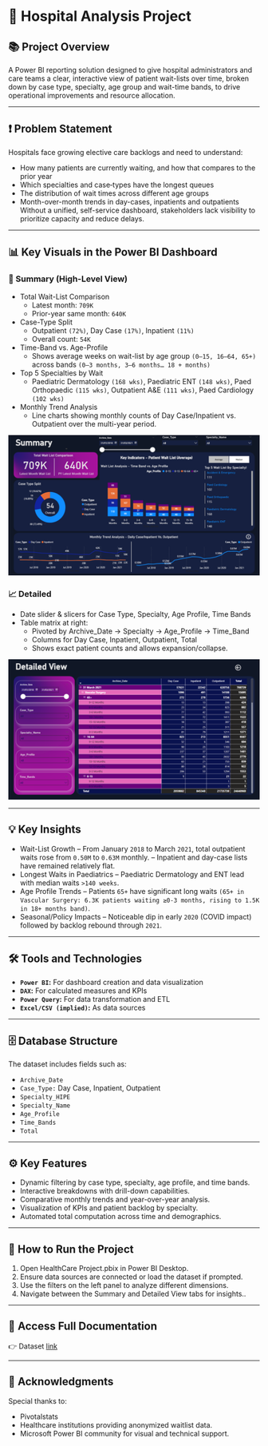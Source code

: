 
# 🏥 Hospital Analysis Project


## 📚 Project Overview
A Power BI reporting solution designed to give hospital administrators and care teams a clear, interactive view of patient wait-lists over time, broken down by case type, specialty, age group and wait-time bands, to drive operational improvements and resource allocation.

________________________________________
## ❗ Problem Statement
Hospitals face growing elective care backlogs and need to understand:
- How many patients are currently waiting, and how that compares to the prior year
- Which specialties and case‐types have the longest queues
- The distribution of wait times across different age groups
- Month-over-month trends in day-cases, inpatients and outpatients
Without a unified, self-service dashboard, stakeholders lack visibility to prioritize capacity and reduce delays.

________________________________________
## 📊 Key Visuals in the Power BI Dashboard
### 🔎 Summary (High-Level View)
- Total Wait-List Comparison
  - Latest month: `709K`
  - Prior-year same month: `640K`
- Case-Type Split
  - Outpatient `(72%)`, Day Case `(17%)`, Inpatient `(11%)`
  - Overall count: `54K`
- Time-Band vs. Age-Profile
  - Shows average weeks on wait-list by age group `(0–15, 16–64, 65+)` across bands `(0–3 months, 3–6 months… 18 + months)`
- Top 5 Specialties by Wait
  - Paediatric Dermatology `(168 wks)`, Paediatric ENT `(148 wks)`, Paed Orthopaedic `(115 wks)`, Outpatient A&E `(111 wks)`, Paed Cardiology `(102 wks)`
- Monthly Trend Analysis
  - Line charts showing monthly counts of Day Case/Inpatient vs. Outpatient over the multi-year period.

![Project summary](./Images/Summary_Dashboard.png)

### 📈 Detailed
- Date slider & slicers for Case Type, Specialty, Age Profile, Time Bands
- Table matrix at right:
  - Pivoted by Archive_Date → Specialty → Age_Profile → Time_Band
  - Columns for Day Case, Inpatient, Outpatient, Total
  - Shows exact patient counts and allows expansion/collapse.

![Project details](./Images/Details.png)

________________________________________
## 💡 Key Insights
- Wait-List Growth
  – From January `2018` to March `2021`, total outpatient waits rose from `0.50M` to `0.63M` monthly.
  – Inpatient and day-case lists have remained relatively flat.
- Longest Waits in Paediatrics
  – Paediatric Dermatology and ENT lead with median waits `>140 weeks`.
- Age Profile Trends
  – Patients `65+` have significant long waits `(65+ in Vascular Surgery: 6.3K patients waiting ≥0-3 months, rising to 1.5K in 18+ months band)`.
- Seasonal/Policy Impacts
  – Noticeable dip in early `2020` (COVID impact) followed by backlog rebound through `2021`.

________________________________________
## 🛠️ Tools and Technologies
-	**`Power BI`:** For dashboard creation and data visualization
-	**`DAX`:** For calculated measures and KPIs
-	**`Power Query`:** For data transformation and ETL
-	**`Excel/CSV (implied)`:** As data sources
  
________________________________________
## 🗄️ Database Structure
The dataset includes fields such as:
- `Archive_Date`
- `Case_Type:` Day Case, Inpatient, Outpatient
- `Specialty_HIPE`
- `Specialty_Name`
- `Age_Profile`
- `Time_Bands`
- `Total`

________________________________________
## ⚙️ Key Features
- Dynamic filtering by case type, specialty, age profile, and time bands.
- Interactive breakdowns with drill-down capabilities.
- Comparative monthly trends and year-over-year analysis.
- Visualization of KPIs and patient backlog by specialty.
- Automated total computation across time and demographics.

________________________________________
## 🚀 How to Run the Project
1.	Open HealthCare Project.pbix in Power BI Desktop.
2.	Ensure data sources are connected or load the dataset if prompted.
3.	Use the filters on the left panel to analyze different dimensions.
4.	Navigate between the Summary and Detailed View tabs for insights..
   
________________________________________
## 📄 Access Full Documentation
👉  Dataset [link](./Dataset/)

________________________________________
## 🙌 Acknowledgments
Special thanks to:
- Pivotalstats
- Healthcare institutions providing anonymized waitlist data.
- Microsoft Power BI community for visual and technical support.
